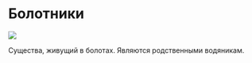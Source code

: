 # Болотники

![](http://themystical.ru/wp-content/uploads/2018/06/234567765432-780x405.jpg)

Существа, живущий в болотах. Являются родственными водяникам.
